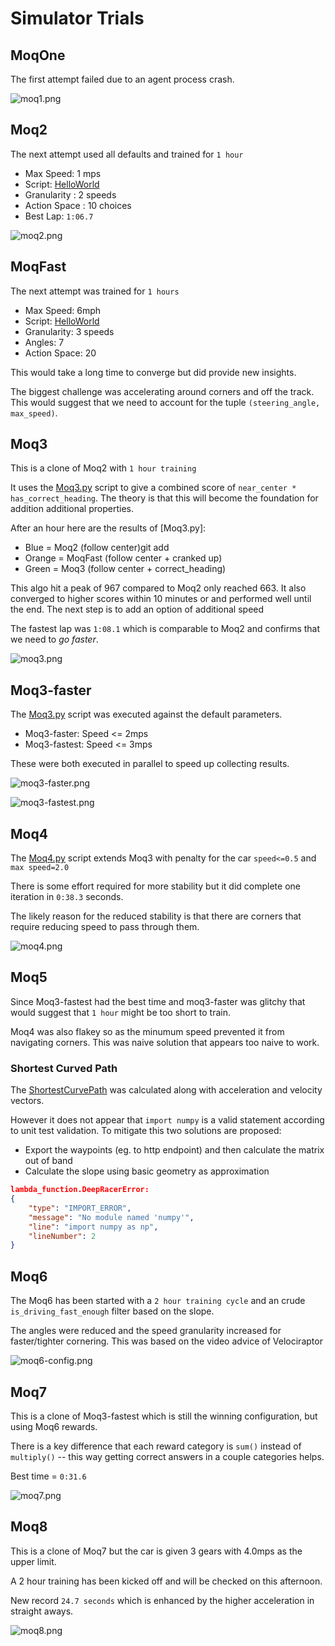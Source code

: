 # Simulator Trials

## MoqOne

The first attempt failed due to an agent process crash.

![moq1.png](moq1.png)

## Moq2

The next attempt used all defaults and trained for `1 hour`

- Max Speed: 1 mps
- Script: [HelloWorld](HelloWorld.py)
- Granularity : 2 speeds
- Action Space : 10 choices
- Best Lap: `1:06.7`

![moq2.png](moq2.png)

## MoqFast

The next attempt was trained for `1 hours`

- Max Speed: 6mph
- Script: [HelloWorld](HelloWorld.py)
- Granularity: 3 speeds
- Angles: 7
- Action Space: 20

This would take a long time to converge but did provide new insights.

The biggest challenge was accelerating around corners and off the track. This would suggest that we need to account for the tuple `(steering_angle, max_speed)`.

## Moq3

This is a clone of Moq2 with `1 hour training`

It uses the [Moq3.py](Moq3.py) script to give a combined score of `near_center * has_correct_heading`. The theory is that this will become the foundation for addition additional properties.

After an hour here are the results of [Moq3.py]:

- Blue = Moq2 (follow center)git add 
- Orange = MoqFast (follow center + cranked up)
- Green = Moq3 (follow center + correct_heading)

This algo hit a peak of 967 compared to Moq2 only reached 663. It also converged to higher scores within 10 minutes or and performed well until the end. The next step is to add an option of additional speed

The fastest lap was `1:08.1` which is comparable to Moq2 and confirms that we need to _go faster_.

![moq3.png](moq3.png)

## Moq3-faster

The [Moq3.py](Moq3.py) script was executed against the default parameters.

- Moq3-faster: Speed <= 2mps
- Moq3-fastest: Speed <= 3mps

These were both executed in parallel to speed up collecting results.

![moq3-faster.png](moq3-faster.png)

![moq3-fastest.png](moq3-fastest.png)

## Moq4

The [Moq4.py](Moq4.py) script extends Moq3 with penalty for the car `speed<=0.5` and `max speed=2.0`

There is some effort required for more stability but it did complete one iteration in `0:38.3` seconds.

The likely reason for the reduced stability is that there are corners that require reducing speed to pass through them.

![moq4.png](moq4.png)

## Moq5

Since Moq3-fastest had the best time and moq3-faster was glitchy that would suggest that `1 hour` might be too short to train.

Moq4 was also flakey so as the minumum speed prevented it from navigating corners. This was naive solution that appears too naive to work.

### Shortest Curved Path

The [ShortestCurvePath](../EfficientPath/ShortestCurvedPath.py) was calculated along with acceleration and velocity vectors.

However it does not appear that `import numpy` is a valid statement according to unit test validation. To mitigate this two solutions are proposed:

- Export the waypoints (eg. to http endpoint) and then calculate the matrix out of band
- Calculate the slope using basic geometry as approximation

```json
lambda_function.DeepRacerError:
{
    "type": "IMPORT_ERROR",
    "message": "No module named 'numpy'",
    "line": "import numpy as np",
    "lineNumber": 2
}
```

## Moq6

The Moq6 has been started with a `2 hour training cycle` and an crude `is_driving_fast_enough` filter based on the slope.

The angles were reduced and the speed granularity increased for faster/tighter cornering. This was based on the video advice of Velociraptor

![moq6-config.png](mop6-config.png)

## Moq7

This is a clone of Moq3-fastest which is still the winning configuration, but using Moq6 rewards.

There is a key difference that each reward category is `sum()` instead of `multiply()` -- this way getting correct answers in a couple categories helps.

Best time = `0:31.6`

![moq7.png](moq7.png)

## Moq8

This is a clone of Moq7 but the car is given 3 gears with 4.0mps as the upper limit.

A 2 hour training has been kicked off and will be checked on this afternoon.

New record `24.7 seconds` which is enhanced by the higher acceleration in straight aways.

![moq8.png](moq8.png)
